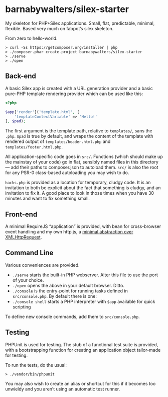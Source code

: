 # barnabywalters/silex-starter

My skeleton for PHP+Silex applications. Small, flat, predictable, minimal, flexible. Based very much on fabpot’s silex skeleton.

From zero to hello-world:

    > curl -Ss https://getcomposer.org/installer | php
    > ./composer.phar create-project barnabywalters/silex-starter
    > ./serve
    > ./open

## Back-end

A basic Silex app is created with a URL generation provider and a basic pure-PHP template rendering provider which can be used like this:

```php
<?php

$app['render']('template.html', [
    'templateContextVariable' => 'Hello!'
], $pad);
```

The first argument is the template path, relative to `templates/`, sans the `.php`. `$pad` is true by default, and wraps the content of the template with rendered output of `templates/header.html.php` and `templates/footer.html.php`.

All application-specific code goes in `src/`. Functions (which should make up the mainstay of your code) go in flat, sensibly named files in this directory — add their paths to composer.json to autoload them. `src/` is also the root for any PSR-0 class-based autoloading you may wish to do.

`hacks.php` is provided as a location for temporary, cludgy code. It is an invitation to both be explicit about the fact that something is cludgy, and an invitation to fix it. A good place to look in those times when you have 30 minutes and want to fix something small.

## Front-end

A minimal RequireJS “application” is provided, with bean for cross-browser event handling and my own http.js, a [minimal abstraction over XMLHttpRequest](http://waterpigs.co.uk/articles/a-minimal-javascript-http-abstraction/).

## Command Line

Various conveniences are provided.

* `./serve` starts the built-in PHP webserver. Alter this file to use the port of your choice.
* `./open` opens the above in your default browser. Ditto.
* `./console` is the entry-point for running tasks defined in `src/console.php`. By default there is one:
* `./console shell` starts a PHP interpreter with `$app` available for quick scripting

To define new console commands, add them to `src/console.php`.

## Testing

PHPUnit is used for testing. The stub of a functional test suite is provided, with a bootstrapping function for creating an application object tailor-made for testing.

To run the tests, do the usual:

    > ./vendor/bin/phpunit

You may also wish to create an alias or shortcut for this if it becomes too unwieldy and you aren’t using an automatic test runner.
